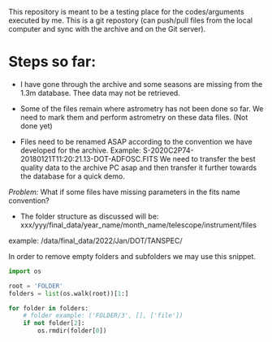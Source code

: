 
This repository is meant to be a testing place for the codes/arguments executed by me. This is a git repostory (can push/pull files from the local computer and sync with the archive and on the Git server). 
 
# Steps so far:

- I have gone through the archive and some seasons are missing from the 1.3m database. Thee data may not be retrieved.

- Some of the files remain where astrometry has not been done so far. We need to mark them and perform astrometry on these data files. (Not done yet)

- Files need to be renamed ASAP according to the convention we have developed for the archive. Example: S-2020C2P74-20180121T11:20:21.13-DOT-ADFOSC.FITS
We need to transfer the best quality data to the archive PC asap and then transfer it further towards the database for a quick demo.


 *Problem:* What if some files have missing parameters in the fits name convention?

- The folder structure as discussed will be: xxx/yyy/final_data/year_name/month_name/telescope/instrument/files

example: /data/final_data/2022/Jan/DOT/TANSPEC/


In order to remove empty folders and subfolders we may use this snippet.



~~~python
import os

root = 'FOLDER'
folders = list(os.walk(root))[1:]

for folder in folders:
    # folder example: ('FOLDER/3', [], ['file'])
    if not folder[2]:
        os.rmdir(folder[0])

~~~